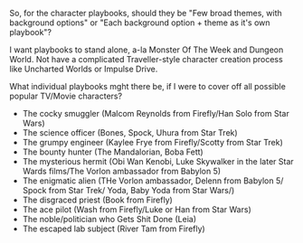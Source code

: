 So, for the character playbooks, should they be "Few broad themes, with background options" or "Each background option + theme as it's own playbook"?

I want playbooks to stand alone, a-la Monster Of The Week and Dungeon World. Not have a complicated Traveller-style character creation process like Uncharted Worlds or Impulse Drive.

What individual playbooks mght there be, if I were to cover off all possible popular TV/Movie characters?

- The cocky smuggler (Malcom Reynolds from Firefly/Han Solo from Star Wars)
- The science officer (Bones, Spock, Uhura from Star Trek)
- The grumpy engineer (Kaylee Frye from Firefly/Scotty from Star Trek)
- The bounty hunter (The Mandalorian, Boba Fett)
- The mysterious hermit (Obi Wan Kenobi, Luke Skywalker in the later Star Wards films/The Vorlon ambassador from Babylon 5)
- The enigmatic alien (THe Vorlon ambassador, Delenn from Babylon 5/ Spock from Star Trek/ Yoda, Baby Yoda from Star Wars/)
- The disgraced priest (Book from Firefly)
- The ace pilot (Wash from Firefly/Luke or Han from Star Wars)
- The noble/politician who Gets Shit Done (Leia)
- The escaped lab subject (River Tam from Firefly)
